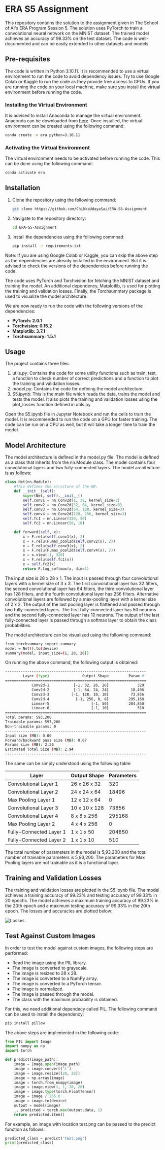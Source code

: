 # ERA S5 Assignment

This repository contains the solution to the assignment given in The School of AI's ERA Program Session 5. The solution uses PyTorch to train a convolutional neural network on the MNIST dataset. The trained model achieves an accuracy of 99.33% on the test dataset. The code is well-documented and can be easily extended to other datasets and models.


## Pre-requisites

The code is written in Python 3.10.11. It is recommended to use a virtual environment to run the code to avoid dependency issues. Try to use Google Colab or Kaggle to run the code as they provide free access to GPUs. If you are running the code on your local machine, make sure you install the virtual environment before running the code.

### Installing the Virtual Environment

It is advised to install Anaconda to manage the virtual environment. Anaconda can be downloaded from [here](https://www.anaconda.com/products/individual). Once installed, the virtual environment can be created using the following command:

```bash
conda create -n era python=3.10.11
```

### Activating the Virtual Environment

The virtual environment needs to be activated before running the code. This can be done using the following command:

```bash
conda activate era
```

## Installation

1. Clone the repository using the following command:

    ```bash
    git clone https://github.com/ChikkaUdayaSai/ERA-S5-Assignment
    ```

2. Navigate to the repository directory:

    ```bash
    cd ERA-S5-Assignment
    ```

3. Install the dependencies using the following commnad:

    ```bash
    pip install -r requirements.txt
    ```

Note: If you are using Google Colab or Kaggle, you can skip the above step as the dependencies are already installed in the environment. But it is advised to check the versions of the dependencies before running the code.

The code uses PyTorch and Torchvision for fetching the MNIST dataset and training the model. An additional dependency, Matplotlib, is used for plotting the training and validation losses. Finally, the Torchsummary package is used to visualize the model architecture.

We are now ready to run the code with the following versions of the dependencies:

- **PyTorch: 2.0.1**
- **Torchvision: 0.15.2**
- **Matplotlib: 3.7.1**
- **Torchsummary: 1.5.1**


## Usage

The project contains three files:

1. utils.py: Contains the code for some utility functions such as train, test, a function to check number of correct predictions and a function to plot the training and validation losses.
2. model.py: Contains the code for defining the model architecture.
3. S5.ipynb: This is the main file which reads the data, trains the model and tests the model. It also plots the training and validation losses using the plot_losses function defined in utils.py.

Open the S5.ipynb file in Jupyter Notebook and run the cells to train the model. It is recommended to run the code on a GPU for faster training. The code can be run on a CPU as well, but it will take a longer time to train the model.

## Model Architecture

The model architecture is defined in the model.py file. The model is defined as a class that inherits from the nn.Module class. The model contains four convolutional layers and two fully-connected layers. The model architecture is as follows:

```python
class Net(nn.Module):
    #This defines the structure of the NN.
    def __init__(self):
        super(Net, self).__init__()
        self.conv1 = nn.Conv2d(1, 32, kernel_size=3)
        self.conv2 = nn.Conv2d(32, 64, kernel_size=3)
        self.conv3 = nn.Conv2d(64, 128, kernel_size=3)
        self.conv4 = nn.Conv2d(128, 256, kernel_size=3)
        self.fc1 = nn.Linear(320, 50)
        self.fc2 = nn.Linear(50, 10)

    def forward(self, x):
        x = F.relu(self.conv1(x), 2)
        x = F.relu(F.max_pool2d(self.conv2(x), 2)) 
        x = F.relu(self.conv3(x), 2)
        x = F.relu(F.max_pool2d(self.conv4(x), 2)) 
        x = x.view(-1, 320)
        x = F.relu(self.fc1(x))
        x = self.fc2(x)
        return F.log_softmax(x, dim=1)
```

The input size is 28 x 28 x 1. The input is passed through four convolutional layers with a kernel size of 3 x 3. The first convolutional layer has 32 filters, the second convolutional layer has 64 filters, the third convolutional layer has 128 filters, and the fourth convolutional layer has 256 filters. Alternative convolutional layers are followed by a max-pooling layer with a kernel size of 2 x 2. The output of the last pooling layer is flattened and passed through two fully-connected layers. The first fully-connected layer has 50 neurons and the second fully-connected layer has 10 neurons. The output of the last fully-connected layer is passed through a softmax layer to obtain the class probabilities.

The model architecture can be visualized using the following command:

```bash
from torchsummary import summary
model = Net().to(device)
summary(model, input_size=(1, 28, 28))
```

On running the above command, the following output is obtained:

```bash
----------------------------------------------------------------
        Layer (type)               Output Shape         Param #
================================================================
            Conv2d-1           [-1, 32, 26, 26]             320
            Conv2d-2           [-1, 64, 24, 24]          18,496
            Conv2d-3          [-1, 128, 10, 10]          73,856
            Conv2d-4            [-1, 256, 8, 8]         295,168
            Linear-5                   [-1, 50]         204,850
            Linear-6                   [-1, 10]             510
================================================================
Total params: 593,200
Trainable params: 593,200
Non-trainable params: 0
----------------------------------------------------------------
Input size (MB): 0.00
Forward/backward pass size (MB): 0.67
Params size (MB): 2.26
Estimated Total Size (MB): 2.94
----------------------------------------------------------------
```

The same can be simply understood using the following table:

| Layer | Output Shape | Parameters |
|-------|--------------|------------|
| Convolutional Layer 1 | 26 x 26 x 32 | 320 |
| Convolutional Layer 2 | 24 x 24 x 64 | 18496 |
| Max Pooling Layer 1 | 12 x 12 x 64 | 0 |
| Convolutional Layer 3 | 10 x 10 x 128 | 73856 |
| Convolutional Layer 4 | 8 x 8 x 256 | 295168 |
| Max Pooling Layer 2 | 4 x 4 x 256 | 0 |
| Fully-Connected Layer 1 | 1 x 1 x 50 | 204850 |
| Fully-Connected Layer 2 | 1 x 1 x 10 | 510 |

The total number of parameters in the model is 5,93,200 and the total number of trainable parameters is 5,93,200. The parameters for Max Pooling layers are not trainable as it is a functional layer.



## Training and Validation Losses

The training and validation losses are plotted in the S5.ipynb file. The model achieves a training accuracy of 99.23% and testing accuracy of 99.33% in 20 epochs. The model achieves a maximum training accuracy of 99.23% in the 20th epoch and a maximum testing accuracy of 99.33% in the 20th epoch. The losses and accuracies are plotted below:

![Losses](https://user-images.githubusercontent.com/38718218/244776764-61b1ea18-90e4-434a-bcd8-21258060e73c.png)


## Test Against Custom Images

In order to test the model against custom images, the following steps are performed:
- Read the image using the PIL library.
- The image is converted to grayscale.
- The image is resized to 28 x 28.
- The image is converted to a NumPy array.
- The image is converted to a PyTorch tensor.
- The image is normalized.
- The image is passed through the model.
- The class with the maximum probability is obtained.

For this, we need additional dependecy called PIL. The following command can be used to install the dependency:

```bash
pip install pillow
```

The above steps are implemented in the following code:

```python
from PIL import Image
import numpy as np
import torch

def predict(image_path):
    image = Image.open(image_path)
    image = image.convert('L')
    image = image.resize((28, 28))
    image = np.array(image)
    image = torch.from_numpy(image)
    image = image.view(1, 1, 28, 28)
    image = image.type(torch.FloatTensor)
    image = image / 255.0
    image = image.to(device)
    output = model(image)
    _, predicted = torch.max(output.data, 1)
    return predicted.item()
```

For example, an image with location test.png can be passed to the predict function as follows:

```python
predicted_class = predict('test.png')
print(predicted_class)
```
